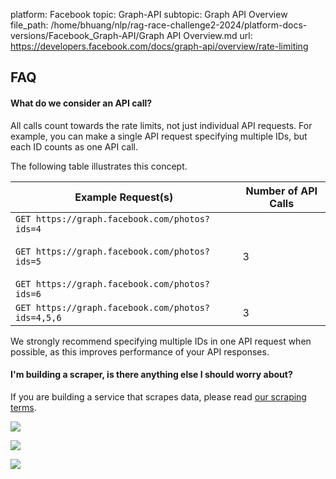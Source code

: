 platform: Facebook
topic: Graph-API
subtopic: Graph API Overview
file_path: /home/bhuang/nlp/rag-race-challenge2-2024/platform-docs-versions/Facebook_Graph-API/Graph API Overview.md
url: https://developers.facebook.com/docs/graph-api/overview/rate-limiting


## FAQ

#### What do we consider an API call?

All calls count towards the rate limits, not just individual API requests. For example, you can make a single API request specifying multiple IDs, but each ID counts as one API call.

The following table illustrates this concept.

| Example Request(s) | Number of API Calls |
| --- | --- |
| `GET https://graph.facebook.com/photos?ids=4`<br><br>`GET https://graph.facebook.com/photos?ids=5`<br><br>`GET https://graph.facebook.com/photos?ids=6` | 3   |
| `GET https://graph.facebook.com/photos?ids=4,5,6` | 3   |

We strongly recommend specifying multiple IDs in one API request when possible, as this improves performance of your API responses.

#### I'm building a scraper, is there anything else I should worry about?

If you are building a service that scrapes data, please read [our scraping terms](https://www.facebook.com/apps/site_scraping_tos_terms.php?hc_location=ufi).

![](https://www.facebook.com/tr?id=675141479195042&ev=PageView&noscript=1)

![](https://www.facebook.com/tr?id=574561515946252&ev=PageView&noscript=1)

![](https://www.facebook.com/tr?id=1754628768090156&ev=PageView&noscript=1)